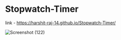 # Stopwatch-Timer

link - https://harshit-raj-14.github.io/Stopwatch-Timer/

![Screenshot (122)](https://user-images.githubusercontent.com/98808802/216692964-0e53eb67-421d-422d-9ea2-71b028940b1d.png)
